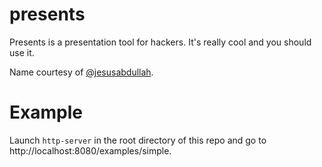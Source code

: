 # presents
Presents is a presentation tool for hackers. It's really cool and you should
use it.

Name courtesy of [@jesusabdullah](https://github.com/jesusabdullah).

# Example
Launch `http-server` in the root directory of this repo and go to http://localhost:8080/examples/simple.
